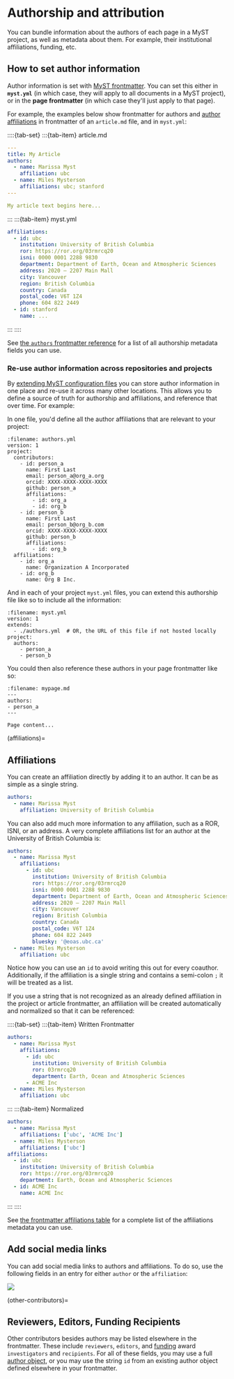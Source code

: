 # Authorship and attribution

You can bundle information about the authors of each page in a MyST project, as well as metadata about them. For example, their institutional affiliations, funding, etc. 

## How to set author information

Author information is set with [MyST frontmatter](./frontmatter.md). You can set this either in **`myst.yml`** (in which case, they will apply to all documents in a MyST project), or in the **page frontmatter** (in which case they'll just apply to that page).

For example, the examples below show frontmatter for authors and [author affiliations](#affiliations) in frontmatter of an `article.md` file, and in `myst.yml`:

::::{tab-set}
:::{tab-item} article.md

```yaml
---
title: My Article
authors:
  - name: Marissa Myst
    affiliation: ubc
  - name: Miles Mysterson
    affiliations: ubc; stanford
---

My article text begins here...
```

:::
:::{tab-item} myst.yml

```yaml
affiliations:
  - id: ubc
    institution: University of British Columbia
    ror: https://ror.org/03rmrcq20
    isni: 0000 0001 2288 9830
    department: Department of Earth, Ocean and Atmospheric Sciences
    address: 2020 – 2207 Main Mall
    city: Vancouver
    region: British Columbia
    country: Canada
    postal_code: V6T 1Z4
    phone: 604 822 2449
  - id: stanford
    name: ...
```

:::
::::

See [the `authors` frontmatter reference](#frontmatter:authors) for a list of all authorship metadata fields you can use.

### Re-use author information across repositories and projects

By [extending MyST configuration files](#composing-myst-yml) you can store author information in one place and re-use it across many other locations. This allows you to define a source of truth for authorship and affiliations, and reference that over time. For example:

In one file, you'd define all the author affiliations that are relevant to your project:

```{code-block} yaml
:filename: authors.yml
version: 1
project:
  contributors:
    - id: person_a
      name: First Last
      email: person_a@org_a.org
      orcid: XXXX-XXXX-XXXX-XXXX
      github: person_a
      affiliations:
        - id: org_a
        - id: org_b
    - id: person_b
      name: First Last
      email: person_b@org_b.com
      orcid: XXXX-XXXX-XXXX-XXXX
      github: person_b
      affiliations:
        - id: org_b
  affiliations:
    - id: org_a
      name: Organization A Incorporated
    - id: org_b
      name: Org B Inc.
```

And in each of your project `myst.yml` files, you can extend this authorship file like so to include all the information:

```{code-block} yaml
:filename: myst.yml
version: 1
extends:
  - ./authors.yml  # OR, the URL of this file if not hosted locally
project:
  authors:
    - person_a
    - person_b
```

You could then also reference these authors in your page frontmatter like so:

```{code-block} markdown
:filename: mypage.md
---
authors:
- person_a
---

Page content...
```

(affiliations)=

## Affiliations

You can create an affiliation directly by adding it to an author.  It can be as simple as a single string.

```yaml
authors:
  - name: Marissa Myst
    affiliation: University of British Columbia
```

You can also add much more information to any affiliation, such as a ROR, ISNI, or an address. A very complete affiliations list for an author at the University of British Columbia is:

```yaml
authors:
  - name: Marissa Myst
    affiliations:
      - id: ubc
        institution: University of British Columbia
        ror: https://ror.org/03rmrcq20
        isni: 0000 0001 2288 9830
        department: Department of Earth, Ocean and Atmospheric Sciences
        address: 2020 – 2207 Main Mall
        city: Vancouver
        region: British Columbia
        country: Canada
        postal_code: V6T 1Z4
        phone: 604 822 2449
        bluesky: '@eoas.ubc.ca'
  - name: Miles Mysterson
    affiliation: ubc
```

Notice how you can use an `id` to avoid writing this out for every coauthor. Additionally, if the affiliation is a single string and contains a semi-colon `;` it will be treated as a list.

If you use a string that is not recognized as an already defined affiliation in the project or article frontmatter, an affiliation will be created automatically and normalized so that it can be referenced:

::::{tab-set}
:::{tab-item} Written Frontmatter

```yaml
authors:
  - name: Marissa Myst
    affiliations:
      - id: ubc
        institution: University of British Columbia
        ror: 03rmrcq20
        department: Earth, Ocean and Atmospheric Sciences
      - ACME Inc
  - name: Miles Mysterson
    affiliation: ubc
```

:::
:::{tab-item} Normalized

```yaml
authors:
  - name: Marissa Myst
    affiliations: ['ubc', 'ACME Inc']
  - name: Miles Mysterson
    affiliations: ['ubc']
affiliations:
  - id: ubc
    institution: University of British Columbia
    ror: https://ror.org/03rmrcq20
    department: Earth, Ocean and Atmospheric Sciences
  - id: ACME Inc
    name: ACME Inc
```

:::
::::

See [the frontmatter affiliations table](#table-frontmatter-affiliations) for a complete list of the affiliations metadata you can use.

## Add social media links 

You can add social media links to authors and affiliations.
To do so, use the following fields in an entry for either `author` or the `affiliation`:

![](#table-frontmatter-social-links)

(other-contributors)=

## Reviewers, Editors, Funding Recipients

Other contributors besides authors may be listed elsewhere in the frontmatter. These include `reviewers`, `editors`, and [funding](#frontmatter:funding) award `investigators` and `recipients`. For all of these fields, you may use a full [author object](#frontmatter:authors), or you may use the string `id` from an existing author object defined elsewhere in your frontmatter.
